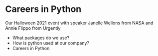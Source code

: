 # Careers in Python

Our Halloween 2021 event with speaker Janelle Wellons from NASA and Annie Flippo from Urgently

- What packages do we use?
- How is python used at our company?
- Careers in Python
